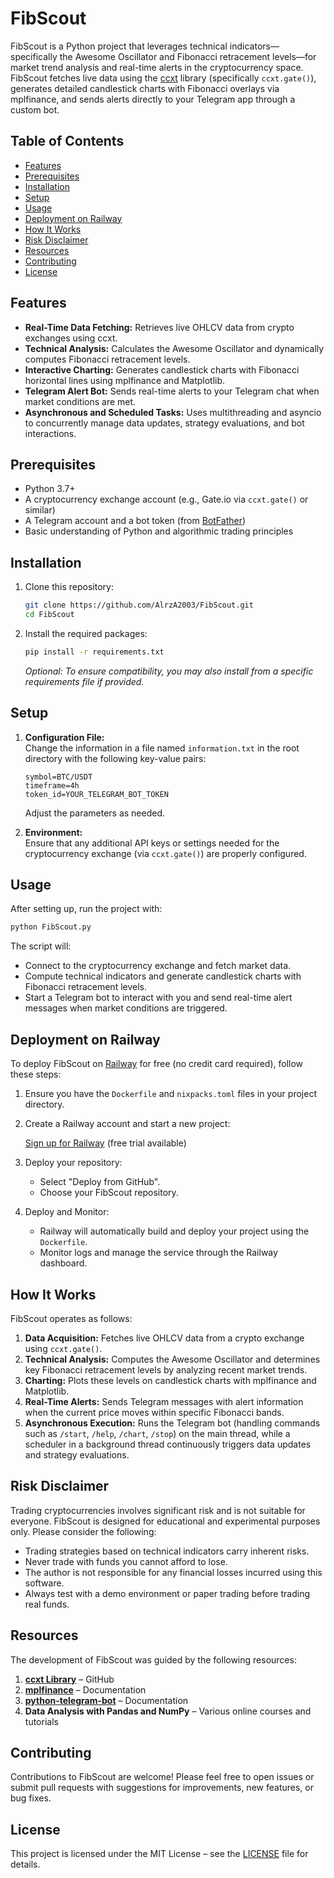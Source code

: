 # FibScout

FibScout is a Python project that leverages technical indicators—specifically the Awesome Oscillator and Fibonacci retracement levels—for market trend analysis and real-time alerts in the cryptocurrency space. FibScout fetches live data using the [ccxt](https://github.com/ccxt/ccxt) library (specifically `ccxt.gate()`), generates detailed candlestick charts with Fibonacci overlays via mplfinance, and sends alerts directly to your Telegram app through a custom bot.

## Table of Contents

- [Features](#features)
- [Prerequisites](#prerequisites)
- [Installation](#installation)
- [Setup](#setup)
- [Usage](#usage)
- [Deployment on Railway](#deployment-on-railway)
- [How It Works](#how-it-works)
- [Risk Disclaimer](#risk-disclaimer)
- [Resources](#resources)
- [Contributing](#contributing)
- [License](#license)

## Features

- **Real-Time Data Fetching:** Retrieves live OHLCV data from crypto exchanges using ccxt.
- **Technical Analysis:** Calculates the Awesome Oscillator and dynamically computes Fibonacci retracement levels.
- **Interactive Charting:** Generates candlestick charts with Fibonacci horizontal lines using mplfinance and Matplotlib.
- **Telegram Alert Bot:** Sends real-time alerts to your Telegram chat when market conditions are met.
- **Asynchronous and Scheduled Tasks:** Uses multithreading and asyncio to concurrently manage data updates, strategy evaluations, and bot interactions.

## Prerequisites

- Python 3.7+
- A cryptocurrency exchange account (e.g., Gate.io via `ccxt.gate()` or similar)
- A Telegram account and a bot token (from [BotFather](https://core.telegram.org/bots#3-how-do-i-create-a-bot))
- Basic understanding of Python and algorithmic trading principles

## Installation

1. Clone this repository:

    ```bash
    git clone https://github.com/AlrzA2003/FibScout.git
    cd FibScout
    ```

2. Install the required packages:

    ```bash
    pip install -r requirements.txt
    ```

    *Optional: To ensure compatibility, you may also install from a specific requirements file if provided.*

## Setup

1. **Configuration File:**  
   Change the information in a file named `information.txt` in the root directory with the following key-value pairs:

    ```
    symbol=BTC/USDT
    timeframe=4h
    token_id=YOUR_TELEGRAM_BOT_TOKEN
    ```

   Adjust the parameters as needed.

2. **Environment:**  
   Ensure that any additional API keys or settings needed for the cryptocurrency exchange (via `ccxt.gate()`) are properly configured.

## Usage

After setting up, run the project with:

```bash
python FibScout.py
```

The script will:

- Connect to the cryptocurrency exchange and fetch market data.
- Compute technical indicators and generate candlestick charts with Fibonacci retracement levels.
- Start a Telegram bot to interact with you and send real-time alert messages when market conditions are triggered.

## Deployment on Railway

To deploy FibScout on [Railway](https://railway.com/) for free (no credit card required), follow these steps:

1. Ensure you have the `Dockerfile` and `nixpacks.toml` files in your project directory.

2. Create a Railway account and start a new project:

    [Sign up for Railway](https://railway.com/) (free trial available)

3. Deploy your repository:

    - Select "Deploy from GitHub".
    - Choose your FibScout repository.

4. Deploy and Monitor:

    - Railway will automatically build and deploy your project using the `Dockerfile`.
    - Monitor logs and manage the service through the Railway dashboard.

## How It Works

FibScout operates as follows:

1. **Data Acquisition:** Fetches live OHLCV data from a crypto exchange using `ccxt.gate()`.
2. **Technical Analysis:** Computes the Awesome Oscillator and determines key Fibonacci retracement levels by analyzing recent market trends.
3. **Charting:** Plots these levels on candlestick charts with mplfinance and Matplotlib.
4. **Real-Time Alerts:** Sends Telegram messages with alert information when the current price moves within specific Fibonacci bands.
5. **Asynchronous Execution:** Runs the Telegram bot (handling commands such as `/start`, `/help`, `/chart`, `/stop`) on the main thread, while a scheduler in a background thread continuously triggers data updates and strategy evaluations.

## Risk Disclaimer

Trading cryptocurrencies involves significant risk and is not suitable for everyone. FibScout is designed for educational and experimental purposes only. Please consider the following:

- Trading strategies based on technical indicators carry inherent risks.
- Never trade with funds you cannot afford to lose.
- The author is not responsible for any financial losses incurred using this software.
- Always test with a demo environment or paper trading before trading real funds.

## Resources

The development of FibScout was guided by the following resources:

1. **[ccxt Library](https://github.com/ccxt/ccxt)** – GitHub
2. **[mplfinance](https://github.com/matplotlib/mplfinance)** – Documentation
3. **[python-telegram-bot](https://github.com/python-telegram-bot/python-telegram-bot)** – Documentation
4. **Data Analysis with Pandas and NumPy** – Various online courses and tutorials

## Contributing

Contributions to FibScout are welcome! Please feel free to open issues or submit pull requests with suggestions for improvements, new features, or bug fixes.

## License

This project is licensed under the MIT License – see the [LICENSE](LICENSE) file for details.
